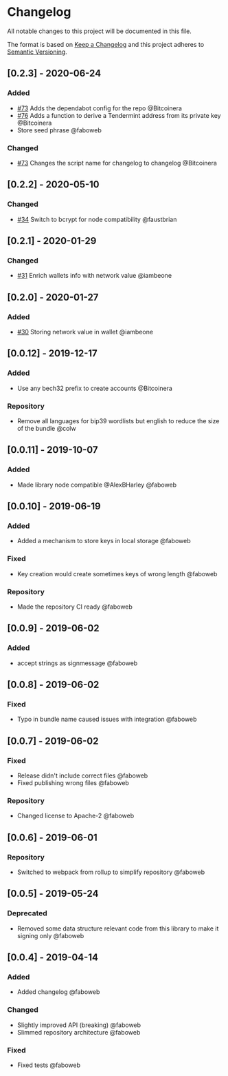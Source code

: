 # Changelog

All notable changes to this project will be documented in this file.

The format is based on [Keep a Changelog](http://keepachangelog.com/en/1.0.0/)
and this project adheres to [Semantic Versioning](http://semver.org/spec/v2.0.0.html).

<!-- SIMSALA --> <!-- DON'T DELETE, used for automatic changelog updates -->

## [0.2.3] - 2020-06-24

### Added

- [#73](https://github.com/cosmos/lunie/pull/73) Adds the dependabot config for the repo @Bitcoinera
- [#76](https://github.com/cosmos/lunie/pull/76) Adds a function to derive a Tendermint address from its private key @Bitcoinera
- Store seed phrase @faboweb

### Changed

- [#73](https://github.com/cosmos/lunie/pull/73) Changes the script name for changelog to changelog @Bitcoinera

## [0.2.2] - 2020-05-10

### Changed

- [#34](https://github.com/cosmos/lunie/pull/34) Switch to bcrypt for node compatibility @faustbrian

## [0.2.1] - 2020-01-29

### Changed

- [#31](https://github.com/cosmos/lunie/pull/31) Enrich wallets info with network value @iambeone

## [0.2.0] - 2020-01-27

### Added

- [#30](https://github.com/cosmos/lunie/issues/30) Storing network value in wallet @iambeone

## [0.0.12] - 2019-12-17

### Added

- Use any bech32 prefix to create accounts @Bitcoinera

### Repository

- Remove all languages for bip39 wordlists but english to reduce the size of the bundle @colw

## [0.0.11] - 2019-10-07

### Added

- Made library node compatible @AlexBHarley @faboweb

## [0.0.10] - 2019-06-19

### Added

- Added a mechanism to store keys in local storage @faboweb

### Fixed

- Key creation would create sometimes keys of wrong length @faboweb

### Repository

- Made the repository CI ready @faboweb

## [0.0.9] - 2019-06-02

### Added

- accept strings as signmessage @faboweb

## [0.0.8] - 2019-06-02

### Fixed

- Typo in bundle name caused issues with integration @faboweb

## [0.0.7] - 2019-06-02

### Fixed

- Release didn't include correct files @faboweb
- Fixed publishing wrong files @faboweb

### Repository

- Changed license to Apache-2 @faboweb

## [0.0.6] - 2019-06-01

### Repository

- Switched to webpack from rollup to simplify repository @faboweb

## [0.0.5] - 2019-05-24

### Deprecated

- Removed some data structure relevant code from this library to make it signing only @faboweb

## [0.0.4] - 2019-04-14

### Added

- Added changelog @faboweb

### Changed

- Slightly improved API (breaking) @faboweb
- Slimmed repository architecture @faboweb

### Fixed

- Fixed tests @faboweb